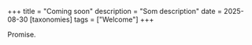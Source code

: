 +++
title = "Coming soon"
description = "Som description"
date = 2025-08-30
[taxonomies]
tags = ["Welcome"]
+++

Promise.